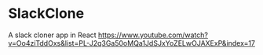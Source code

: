 # SlackClone
A slack cloner app in React
https://www.youtube.com/watch?v=Oo4ziTddOxs&list=PL-J2q3Ga50oMQa1JdSJxYoZELwOJAXExP&index=17
